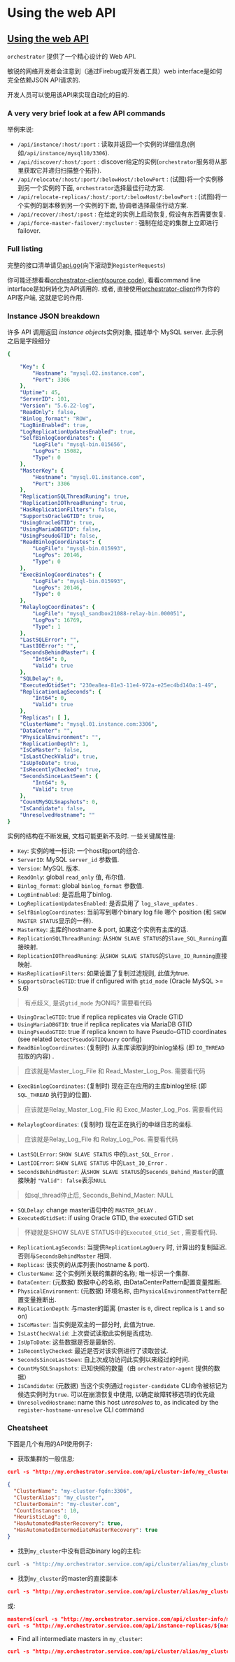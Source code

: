 # Using the web API
## [Using the web API](https://github.com/openark/orchestrator/blob/master/docs/using-the-web-api.md)
`orchestrator` 提供了一个精心设计的 Web API.

敏锐的网络开发者会注意到（通过Firebug或开发者工具）web interface是如何完全依赖JSON API请求的.

开发人员可以使用该API来实现自动化的目的.

### A very very brief look at a few API commands
举例来说:

* `/api/instance/:host/:port` : 读取并返回一个实例的详细信息(例如`/api/instance/mysql10/3306`).
* `/api/discover/:host/:port` : discover给定的实例(`orchestrator`服务将从那里获取它并递归扫描整个拓扑).
* `/api/relocate/:host/:port/:belowHost/:belowPort` : (试图)将一个实例移到另一个实例的下面, `orchestrator`选择最佳行动方案.
* `/api/relocate-replicas/:host/:port/:belowHost/:belowPort` : (试图)将一个实例的副本移到另一个实例的下面, 协调者选择最佳行动方案.
* `/api/recover/:host/:post` : 在给定的实例上启动恢复, 假设有东西需要恢复.
* `/api/force-master-failover/:mycluster` : 强制在给定的集群上立即进行failover.

### Full listing
完整的接口清单请见[api.go](https://github.com/openark/orchestrator/blob/master/go/http/api.go)(向下滚动到`RegisterRequests`)

你可能还想看看[orchestrator-client](Use/orchestrator-client.md)([source code](https://github.com/openark/orchestrator/blob/master/resources/bin/orchestrator-client)), 看看command line interface是如何转化为API调用的. 或者, 直接使用[orchestrator-client](Use/orchestrator-client.md)作为你的API客户端, 这就是它的作用.

### Instance JSON breakdown
许多 API 调用返回 *instance objects*实例对象, 描述单个 MySQL server. 此示例之后是字段细分

```yaml
{

    "Key": {
        "Hostname": "mysql.02.instance.com",
        "Port": 3306
    },
    "Uptime": 45,
    "ServerID": 101,
    "Version": "5.6.22-log",
    "ReadOnly": false,
    "Binlog_format": "ROW",
    "LogBinEnabled": true,
    "LogReplicationUpdatesEnabled": true,
    "SelfBinlogCoordinates": {
        "LogFile": "mysql-bin.015656",
        "LogPos": 15082,
        "Type": 0
    },
    "MasterKey": {
        "Hostname": "mysql.01.instance.com",
        "Port": 3306
    },
    "ReplicationSQLThreadRuning": true,
    "ReplicationIOThreadRuning": true,
    "HasReplicationFilters": false,
    "SupportsOracleGTID": true,
    "UsingOracleGTID": true,
    "UsingMariaDBGTID": false,
    "UsingPseudoGTID": false,
    "ReadBinlogCoordinates": {
        "LogFile": "mysql-bin.015993",
        "LogPos": 20146,
        "Type": 0
    },
    "ExecBinlogCoordinates": {
        "LogFile": "mysql-bin.015993",
        "LogPos": 20146,
        "Type": 0
    },
    "RelaylogCoordinates": {
        "LogFile": "mysql_sandbox21088-relay-bin.000051",
        "LogPos": 16769,
        "Type": 1
    },
    "LastSQLError": "",
    "LastIOError": "",
    "SecondsBehindMaster": {
        "Int64": 0,
        "Valid": true
    },
    "SQLDelay": 0,
    "ExecutedGtidSet": "230ea8ea-81e3-11e4-972a-e25ec4bd140a:1-49",
    "ReplicationLagSeconds": {
        "Int64": 0,
        "Valid": true
    },
    "Replicas": [ ],
    "ClusterName": "mysql.01.instance.com:3306",
    "DataCenter": "",
    "PhysicalEnvironment": "",
    "ReplicationDepth": 1,
    "IsCoMaster": false,
    "IsLastCheckValid": true,
    "IsUpToDate": true,
    "IsRecentlyChecked": true,
    "SecondsSinceLastSeen": {
        "Int64": 9,
        "Valid": true
    },
    "CountMySQLSnapshots": 0,
    "IsCandidate": false,
    "UnresolvedHostname": ""
}
```
实例的结构在不断发展, 文档可能更新不及时. 一些关键属性是:

* `Key`: 实例的唯一标识: 一个host和port的组合.
* `ServerID`:  MySQL `server_id` 参数值.
* `Version`: MySQL 版本.
* `ReadOnly`:  global `read_only` 值,  布尔值.
* `Binlog_format`:  global `binlog_format` 参数值.
* `LogBinEnabled`: 是否启用了binlog.
* `LogReplicationUpdatesEnabled`:  是否启用了 `log_slave_updates` .
* `SelfBinlogCoordinates`: 当前写到哪个binary log file 哪个 position  (和 `SHOW MASTER STATUS`显示的一样).
* `MasterKey`: 主库的hostname & port, 如果这个实例有主库的话.
* `ReplicationSQLThreadRuning`: 从`SHOW SLAVE STATUS`的`Slave_SQL_Running`直接映射.
* `ReplicationIOThreadRuning`: 从`SHOW SLAVE STATUS`的`Slave_IO_Running`直接映射.
* `HasReplicationFilters`: 如果设置了复制过滤规则, 此值为true.
* `SupportsOracleGTID`: true if cnfigured with `gtid_mode` (Oracle MySQL >= 5.6) 
> 有点歧义, 是说`gtid_mode` 为ON吗? 需要看代码
* `UsingOracleGTID`: true if replica replicates via Oracle GTID
* `UsingMariaDBGTID`:  true if replica replicates via MariaDB GTID
* `UsingPseudoGTID`: true if replica known to have Pseudo-GTID coordinates (see related `DetectPseudoGTIDQuery` config)
* `ReadBinlogCoordinates`: (复制时) 从主库读取到的binlog坐标 (即 `IO_THREAD` 拉取的内容) .
> 应该就是Master\_Log\_File 和 Read\_Master\_Log\_Pos. 需要看代码
* `ExecBinlogCoordinates`: (复制时) 现在正在应用的主库binlog坐标 (即 `SQL_THREAD` 执行到的位置).
> 应该就是Relay\_Master\_Log\_File 和 Exec\_Master\_Log\_Pos. 需要看代码
* `RelaylogCoordinates`: (复制时) 现在正在执行的中继日志的坐标.
> 应该就是Relay\_Log\_File 和 Relay\_Log\_Pos. 需要看代码
* `LastSQLError`: `SHOW SLAVE STATUS` 中的`Last_SQL_Error` .
* `LastIOError`:  `SHOW SLAVE STATUS` 中的`Last_IO_Error` .
* `SecondsBehindMaster`:  从`SHOW SLAVE STATUS`的`Seconds_Behind_Master`的直接映射 `"Valid": false`表示`NULL` 
> 如sql\_thread停止后, Seconds\_Behind\_Master: NULL
* `SQLDelay`: change master语句中的 `MASTER_DELAY` .
* `ExecutedGtidSet`: if using Oracle GTID, the executed GTID set
> 怀疑就是SHOW SLAVE STATUS中的`Executed_Gtid_Set` , 需要看代码.
* `ReplicationLagSeconds`: 当提供`ReplicationLagQuery` 时, 计算出的复制延迟. 否则与`SecondsBehindMaster` 相同.
* `Replicas`: 该实例的从库列表(hostname & port).
* `ClusterName`: 这个实例所关联的集群的名称; 唯一标识一个集群.
* `DataCenter`: (元数据) 数据中心的名称, 由DataCenterPattern配置变量推断.
* `PhysicalEnvironment`: (元数据) 环境名称, 由`PhysicalEnvironmentPattern`配置变量推断出.
* `ReplicationDepth`: 与master的距离 (master is `0`, direct replica is `1` and so on)
* `IsCoMaster`: 当实例是双主的一部分时, 此值为true.
* `IsLastCheckValid`: 上次尝试读取此实例是否成功.
* `IsUpToDate`: 这些数据是否是最新的.
* `IsRecentlyChecked`: 最近是否对该实例进行了读取尝试.
* `SecondsSinceLastSeen`: 自上次成功访问此实例以来经过的时间.
* `CountMySQLSnapshots`: 已知快照的数量（由 `orchestrator-agent` 提供的数据）
* `IsCandidate`: (元数据) 当这个实例通过`register-candidate` CLI命令被标记为候选实例时为`true`. 可以在崩溃恢复中使用, 以确定故障转移选项的优先级
* `UnresolvedHostname`: name this host *unresolves* to, as indicated by the `register-hostname-unresolve` CLI command

### Cheatsheet
下面是几个有用的API使用例子:

* 获取集群的一般信息:

```json
curl -s "http://my.orchestrator.service.com/api/cluster-info/my_cluster" | jq .

{
  "ClusterName": "my-cluster-fqdn:3306",
  "ClusterAlias": "my_cluster",
  "ClusterDomain": "my-cluster.com",
  "CountInstances": 10,
  "HeuristicLag": 0,
  "HasAutomatedMasterRecovery": true,
  "HasAutomatedIntermediateMasterRecovery": true
}
```
* 找到`my_cluster`中没有启动binary log的主机:

```javascript
curl -s "http://my.orchestrator.service.com/api/cluster/alias/my_cluster" | jq '.[] | select(.LogBinEnabled==false) .Key.Hostname' -r
```
* 找到`my_cluster`的master的直接副本

```json
curl -s "http://my.orchestrator.service.com/api/cluster/alias/my_cluster" | jq '.[] | select(.ReplicationDepth==1) .Key.Hostname' -r
```
或:

```json
master=$(curl -s "http://my.orchestrator.service.com/api/cluster-info/my_cluster" | jq '.ClusterName' | tr ':' '/')
curl -s "http://my.orchestrator.service.com/api/instance-replicas/${master}" | jq '.[] | .Key.Hostname' -r
```
* Find all intermediate masters in `my_cluster`:

```json
curl -s "http://my.orchestrator.service.com/api/cluster/alias/my_cluster" | jq '.[] | select(.MasterKey.Hostname!="") | select(.Replicas!=[]) .Key.Hostname'
```
